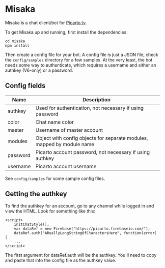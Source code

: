 Misaka
======

Misaka is a chat client/bot for [Picarto.tv].

To get Misaka up and running, first install the dependencies:
```
cd misaka
npm install
```

Then create a config file for your bot. A config file is just a JSON
file, check the `config/samples` directory for a few samples. At the
very least, the bot needs some way to authenticate, which requires a
username and either an authkey (V6-only) or a password.


Config fields
-------------

Name       | Description
---------- | ----------------------------------------------------------------------
authkey    | Used for authentication, not necessary if using password
color      | Chat name color
master     | Username of master account
modules    | Object with config objects for separate modules, mapped by module name
password   | Picarto account password, not necessary if using authkey
username   | Picarto account username

See `config/samples` for some sample config files.


Getting the authkey
-------------------

To find the authkey for an account, go to any channel while logged
in and view the HTML. Look for something like this:
```
<script>
    initChatStyle();
    var dataRef = new Firebase("https://picarto.firebaseio.com/");
    dataRef.auth("AReallyLongStringOfCharactersHere", function(error) {
    ...
</script>
```

The first argument for dataRef.auth will be the authkey. You'll need to
copy and paste that into the config file as the authkey value.

[Picarto.tv]:https://www.picarto.tv
